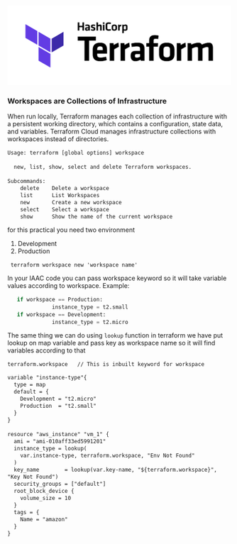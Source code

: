 ![](../terraform.png)

### Workspaces are Collections of Infrastructure

When run locally, Terraform manages each collection of infrastructure with a persistent working directory, which contains a configuration, state data, and variables. Terraform Cloud manages infrastructure collections with workspaces instead of directories.
```
Usage: terraform [global options] workspace

  new, list, show, select and delete Terraform workspaces.

Subcommands:
    delete    Delete a workspace
    list      List Workspaces
    new       Create a new workspace
    select    Select a workspace
    show      Show the name of the current workspace
```
for this practical you need two environment 
1. Development
2. Production

```CMD
 terraform workspace new 'workspace name'
```



In your IAAC code you can pass workspace keyword so it will take variable values according to workspace.
Example:
```python
   if workspace == Production:
              instance_type = t2.small
   if workspace == Development:
              instance_type = t2.micro
```
The same thing we can do using `lookup` function in terraform we have put lookup on map variable and pass key as workspace name so it will find variables according to that

```
terraform.workspace   // This is inbuilt keyword for workspace
```

```HCL
variable "instance-type"{
  type = map
  default = {
    Development = "t2.micro"
    Production  = "t2.small"
  }
}

resource "aws_instance" "vm_1" {
  ami = "ami-010aff33ed5991201"
  instance_type = lookup(
    var.instance-type, terraform.workspace, "Env Not Found"
  )
  key_name        = lookup(var.key-name, "${terraform.workspace}", "Key Not Found")
  security_groups = ["default"]
  root_block_device {
    volume_size = 10
  }
  tags = {
    Name = "amazon"
  }
}
```